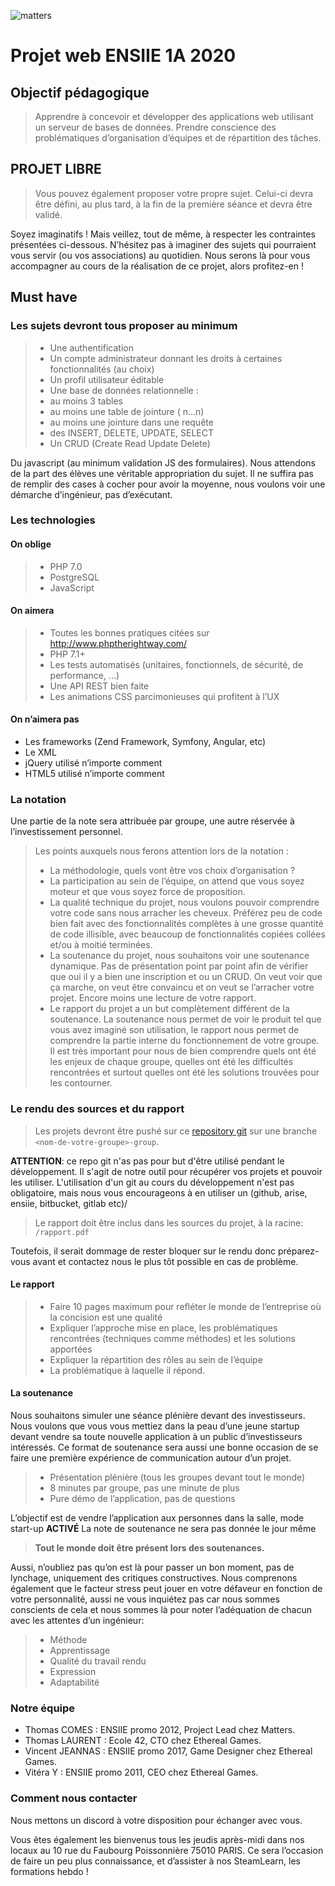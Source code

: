 ![matters](https://cdn-images-1.medium.com/max/2000/1*Pl-fB1X01RfcEbPP-FVlew.jpeg)

Projet web ENSIIE 1A 2020
======

Objectif pédagogique
----------

>Apprendre à concevoir et développer des applications web utilisant un serveur de bases de données.
>Prendre conscience des problématiques d’organisation d’équipes et de répartition des tâches.

PROJET LIBRE
-----

>Vous pouvez également proposer votre propre sujet. Celui-ci devra être défini, au plus tard, à la fin de la première séance et devra être validé.

Soyez imaginatifs ! Mais veillez, tout de même, à respecter les contraintes présentées ci-dessous. N’hésitez pas à imaginer des sujets qui pourraient vous servir (ou vos associations) au quotidien. Nous serons là pour vous accompagner au cours de la réalisation de ce projet, alors profitez-en !

Must have
-------

### Les sujets devront tous proposer **au minimum**

> * Une authentification
> * Un compte administrateur donnant les droits à certaines fonctionnalités (au choix)
> * Un profil utilisateur éditable
> * Une base de données relationnelle :
> * au moins 3 tables
> * au moins une table de jointure ( n…n)
> * au moins une jointure dans une requête
> * des INSERT, DELETE, UPDATE, SELECT
> * Un CRUD (Create Read Update Delete)

Du javascript (au minimum validation JS des formulaires).
Nous attendons de la part des élèves une véritable appropriation du sujet. Il ne suffira pas de remplir des cases à cocher pour avoir la moyenne, nous voulons voir une démarche d’ingénieur, pas d’exécutant.

### Les technologies

#### On oblige

> * PHP 7.0
> * PostgreSQL
> * JavaScript

#### On aimera

> * Toutes les bonnes pratiques citées sur http://www.phptherightway.com/
> * PHP 7.1+
> * Les tests automatisés (unitaires, fonctionnels, de sécurité, de performance, …)
> * Une API REST bien faite
> * Les animations CSS parcimonieuses qui profitent à l’UX

#### On n’aimera pas

* Les frameworks (Zend Framework, Symfony, Angular, etc)
* Le XML
* jQuery utilisé n’importe comment
* HTML5 utilisé n’importe comment

### La notation

Une partie de la note sera attribuée par groupe, une autre réservée à l’investissement personnel.

> Les points auxquels nous ferons attention lors de la notation :
> * La méthodologie, quels vont être vos choix d’organisation ?
> * La participation au sein de l’équipe, on attend que vous soyez moteur et que vous soyez force de proposition.
> * La qualité technique du projet, nous voulons pouvoir comprendre votre code sans nous arracher les cheveux. Préférez peu de code bien fait avec des fonctionnalités complètes à une grosse quantité de code illisible, avec beaucoup de fonctionnalités copiées collées et/ou à moitié terminées.
> * La soutenance du projet, nous souhaitons voir une soutenance dynamique. Pas de présentation point par point afin de vérifier que oui il y a bien une inscription et ou un CRUD. On veut voir que ça marche, on veut être convaincu et on veut se l’arracher votre projet. Encore moins une lecture de votre rapport.
> * Le rapport du projet a un but complètement différent de la soutenance. La soutenance nous permet de voir le produit tel que vous avez imaginé son utilisation, le rapport nous permet de comprendre la partie interne du fonctionnement de votre groupe. Il est très important pour nous de bien comprendre quels ont été les enjeux de chaque groupe, quelles ont été les difficultés rencontrées et surtout quelles ont été les solutions trouvées pour les contourner.

### Le rendu des sources et du rapport

>Les projets devront être pushé sur ce [repository git](https://github.com/Un3x/projet-ensiie-2020) sur une branche ```<nom-de-votre-groupe>-group```.

**ATTENTION**: ce repo git n'as pas pour but d'être utilisé pendant le développement. Il s'agit de notre outil pour récupérer vos projets et pouvoir les utiliser. L'utilisation d'un git au cours du développement n'est pas obligatoire, mais nous vous encourageons à en utiliser un (github, arise, ensiie, bitbucket, gitlab etc)/

> Le rapport doit être inclus dans les sources du projet, à la racine: ```/rapport.pdf```

Toutefois, il serait dommage de rester bloquer sur le rendu donc préparez-vous avant et contactez nous le plus tôt possible en cas de problème.

#### Le rapport

> * Faire 10 pages maximum pour refléter le monde de l’entreprise où la concision est une qualité
> * Expliquer l’approche mise en place, les problématiques rencontrées (techniques comme méthodes) et les solutions apportées
> * Expliquer la répartition des rôles au sein de l’équipe
> * La problématique à laquelle il répond.

#### La soutenance

Nous souhaitons simuler une séance plénière devant des investisseurs. Nous voulons que vous vous mettiez dans la peau d’une jeune startup devant vendre sa toute nouvelle application à un public d’investisseurs intéressés.
Ce format de soutenance sera aussi une bonne occasion de se faire une première expérience de communication autour d’un projet.

> * Présentation plénière (tous les groupes devant tout le monde)
> * 8 minutes par groupe, pas une minute de plus
> * Pure démo de l’application, pas de questions

L’objectif est de vendre l’application aux personnes dans la salle, mode start-up **ACTIVÉ**
La note de soutenance ne sera pas donnée le jour même

> **Tout le monde doit être présent lors des soutenances.**

Aussi, n’oubliez pas qu’on est là pour passer un bon moment, pas de lynchage, uniquement des critiques constructives. Nous comprenons également que le facteur stress peut jouer en votre défaveur en fonction de votre personnalité, aussi ne vous inquiétez pas car nous sommes conscients de cela et nous sommes là pour noter l’adéquation de chacun avec les attentes d’un ingénieur:

> * Méthode
> * Apprentissage
> * Qualité du travail rendu
> * Expression
> * Adaptabilité

### Notre équipe

* Thomas COMES : ENSIIE promo 2012, Project Lead chez Matters.
* Thomas LAURENT : Ecole 42, CTO chez Ethereal Games.
* Vincent JEANNAS : ENSIIE promo 2017, Game Designer chez Ethereal Games.
* Vitéra Y : ENSIIE promo 2011, CEO chez Ethereal Games.

### Comment nous contacter

Nous mettons un discord à votre disposition pour échanger avec vous. 

Vous êtes également les bienvenus tous les jeudis après-midi dans nos locaux au 10 rue du Faubourg Poissonnière 75010 PARIS. Ce sera l’occasion de faire un peu plus connaissance, et d’assister à nos SteamLearn, les formations hebdo !
